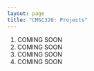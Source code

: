 ```yaml
---
layout: page
title: "CMSC320: Projects"
---
```


1. COMING SOON  
2. COMING SOON  
3. COMING SOON  
4. COMING SOON  
